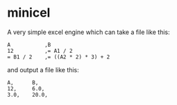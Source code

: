 # minicel
A very simple excel engine which can take a file like this:

```csv
A           ,B
12          ,= A1 / 2
= B1 / 2    ,= ((A2 * 2) * 3) + 2
```

and output a file like this:
```csv
A,      B,
12,     6.0,
3.0,    20.0,
```

